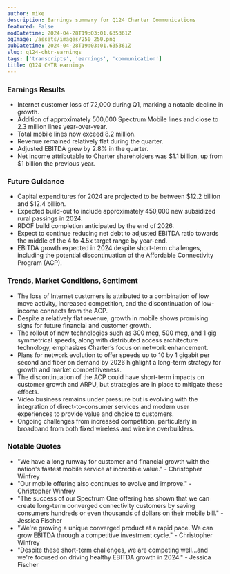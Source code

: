 ```yaml
---
author: mike
description: Earnings summary for Q124 Charter Communications 
featured: False
modDatetime: 2024-04-28T19:03:01.635361Z
ogImage: /assets/images/250_250.png
pubDatetime: 2024-04-28T19:03:01.635361Z
slug: q124-chtr-earnings
tags: ['transcripts', 'earnings', 'communication']
title: Q124 CHTR earnings
---
```

### Earnings Results
- Internet customer loss of 72,000 during Q1, marking a notable decline in growth.
- Addition of approximately 500,000 Spectrum Mobile lines and close to 2.3 million lines year-over-year.
- Total mobile lines now exceed 8.2 million.
- Revenue remained relatively flat during the quarter.
- Adjusted EBITDA grew by 2.8% in the quarter.
- Net income attributable to Charter shareholders was $1.1 billion, up from $1 billion the previous year.

### Future Guidance
- Capital expenditures for 2024 are projected to be between $12.2 billion and $12.4 billion.
- Expected build-out to include approximately 450,000 new subsidized rural passings in 2024.
- RDOF build completion anticipated by the end of 2026.
- Expect to continue reducing net debt to adjusted EBITDA ratio towards the middle of the 4 to 4.5x target range by year-end.
- EBITDA growth expected in 2024 despite short-term challenges, including the potential discontinuation of the Affordable Connectivity Program (ACP).

### Trends, Market Conditions, Sentiment
- The loss of Internet customers is attributed to a combination of low move activity, increased competition, and the discontinuation of low-income connects from the ACP.
- Despite a relatively flat revenue, growth in mobile shows promising signs for future financial and customer growth.
- The rollout of new technologies such as 300 meg, 500 meg, and 1 gig symmetrical speeds, along with distributed access architecture technology, emphasizes Charter’s focus on network enhancement.
- Plans for network evolution to offer speeds up to 10 by 1 gigabit per second and fiber on demand by 2026 highlight a long-term strategy for growth and market competitiveness.
- The discontinuation of the ACP could have short-term impacts on customer growth and ARPU, but strategies are in place to mitigate these effects.
- Video business remains under pressure but is evolving with the integration of direct-to-consumer services and modern user experiences to provide value and choice to customers.
- Ongoing challenges from increased competition, particularly in broadband from both fixed wireless and wireline overbuilders.

### Notable Quotes
- "We have a long runway for customer and financial growth with the nation's fastest mobile service at incredible value." - Christopher Winfrey
- "Our mobile offering also continues to evolve and improve." - Christopher Winfrey
- "The success of our Spectrum One offering has shown that we can create long-term converged connectivity customers by saving consumers hundreds or even thousands of dollars on their mobile bill." - Jessica Fischer
- "We're growing a unique converged product at a rapid pace. We can grow EBITDA through a competitive investment cycle." - Christopher Winfrey
- "Despite these short-term challenges, we are competing well...and we're focused on driving healthy EBITDA growth in 2024." - Jessica Fischer